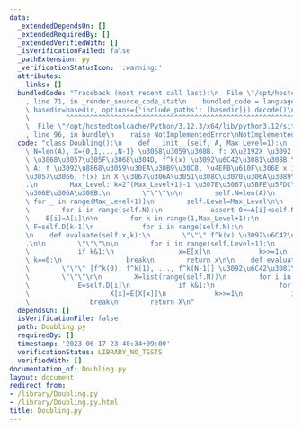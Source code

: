 ```yaml
---
data:
  _extendedDependsOn: []
  _extendedRequiredBy: []
  _extendedVerifiedWith: []
  _isVerificationFailed: false
  _pathExtension: py
  _verificationStatusIcon: ':warning:'
  attributes:
    links: []
  bundledCode: "Traceback (most recent call last):\n  File \"/opt/hostedtoolcache/Python/3.12.3/x64/lib/python3.12/site-packages/onlinejudge_verify/documentation/build.py\"\
    , line 71, in _render_source_code_stat\n    bundled_code = language.bundle(stat.path,\
    \ basedir=basedir, options={'include_paths': [basedir]}).decode()\n          \
    \         ^^^^^^^^^^^^^^^^^^^^^^^^^^^^^^^^^^^^^^^^^^^^^^^^^^^^^^^^^^^^^^^^^^^^^^^^^^^^^^^^^\n\
    \  File \"/opt/hostedtoolcache/Python/3.12.3/x64/lib/python3.12/site-packages/onlinejudge_verify/languages/python.py\"\
    , line 96, in bundle\n    raise NotImplementedError\nNotImplementedError\n"
  code: "class Doubling():\n    def __init__(self, A, Max_Level=1):\n        \"\"\"\
    \ N=len(A), X={0,1,...,N-1} \u3068\u3059\u308B. f: X\u2192X \u3092 f(x):=A[x]\
    \ \u3068\u3057\u305F\u3068\u304D, f^k(x) \u3092\u6C42\u3081\u308B.\n\n       \
    \ A: f \u3092\u8868\u3059\u30EA\u30B9\u30C8, \u4EFB\u610F\u306E x in X \u306B\u5BFE\
    \u3057\u3066, f(x) in X \u3067\u306A\u3051\u308C\u3070\u306A\u3089\u306A\u3044\
    .\n        Max_Level: k=2^(Max_Level+1)-1 \u307E\u3067\u5BFE\u5FDC\u53EF\u80FD\
    \u306B\u306A\u308B.\n        \"\"\"\n\n        self.N=len(A)\n        self.D=[[0]*self.N\
    \ for _ in range(Max_Level+1)]\n        self.Level=Max_Level\n\n        E=self.D[0]\n\
    \        for i in range(self.N):\n            assert 0<=A[i]<self.N\n        \
    \    E[i]=A[i]\n\n        for k in range(1,Max_Level+1):\n            E=self.D[k];\
    \ F=self.D[k-1]\n            for i in range(self.N):\n                E[i]=F[F[i]]\n\
    \n    def evaluate(self,x,k):\n        \"\"\" f^k(x) \u3092\u6C42\u3081\u308B\
    .\n\n        \"\"\"\n\n        for i in range(self.Level+1):\n            E=self.D[i]\n\
    \            if k&1:\n                x=E[x]\n            k>>=1\n            if\
    \ k==0:\n                break\n        return x\n\n    def evaluate_list(self,k):\n\
    \        \"\"\" [f^k(0), f^k(1), ..., f^k(N-1)] \u3092\u6C42\u3081\u308B.\n\n\
    \        \"\"\"\n\n        X=list(range(self.N))\n        for i in range(self.Level+1):\n\
    \            E=self.D[i]\n            if k&1:\n                for x in range(self.N):\n\
    \                    X[x]=E[X[x]]\n            k>>=1\n            if k==0:\n \
    \               break\n        return X\n"
  dependsOn: []
  isVerificationFile: false
  path: Doubling.py
  requiredBy: []
  timestamp: '2023-06-17 23:40:34+09:00'
  verificationStatus: LIBRARY_NO_TESTS
  verifiedWith: []
documentation_of: Doubling.py
layout: document
redirect_from:
- /library/Doubling.py
- /library/Doubling.py.html
title: Doubling.py
---
```

